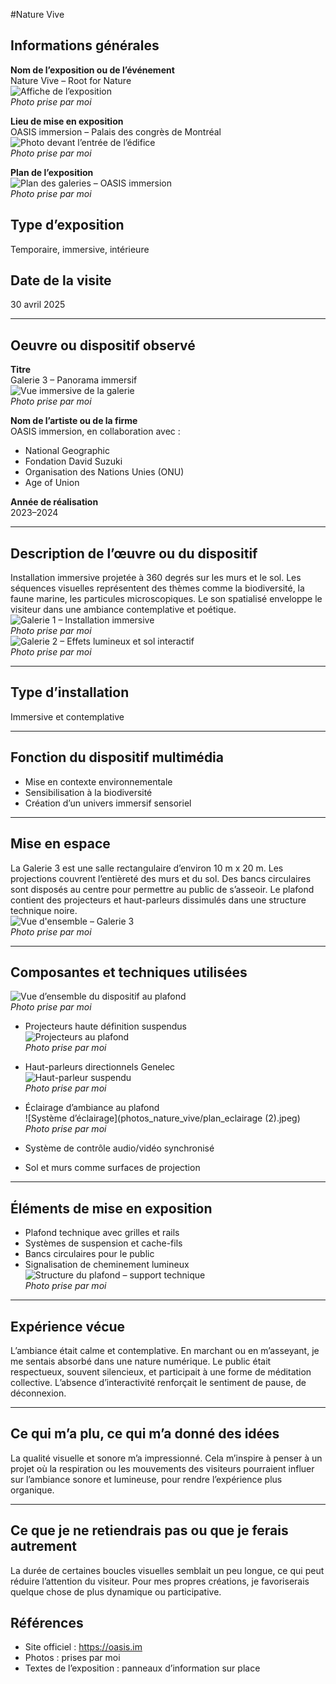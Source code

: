 #Nature Vive

## Informations générales

**Nom de l’exposition ou de l’événement**  
Nature Vive – Root for Nature  
![Affiche de l’exposition](photos_nature_vive/plan_affiche.jpeg)  
*Photo prise par moi*

**Lieu de mise en exposition**  
OASIS immersion – Palais des congrès de Montréal  
![Photo devant l’entrée de l’édifice](photos_nature_vive/plan_entrée.jpg)  
*Photo prise par moi*

**Plan de l’exposition**  
![Plan des galeries – OASIS immersion](photos_nature_vive/carte_des_piece.jpeg)  
*Photo prise par moi*

## Type d’exposition  
Temporaire, immersive, intérieure

## Date de la visite  
30 avril 2025

---

## Oeuvre ou dispositif observé

**Titre**  
Galerie 3 – Panorama immersif  
![Vue immersive de la galerie](photos_nature_vive/plan_ensemble_oeuvre.jpg)  
*Photo prise par moi*

**Nom de l’artiste ou de la firme**  
OASIS immersion, en collaboration avec :
- National Geographic
- Fondation David Suzuki
- Organisation des Nations Unies (ONU)
- Age of Union

**Année de réalisation**  
2023–2024

---

## Description de l’œuvre ou du dispositif

Installation immersive projetée à 360 degrés sur les murs et le sol. Les séquences visuelles représentent des thèmes comme la biodiversité, la faune marine, les particules microscopiques. Le son spatialisé enveloppe le visiteur dans une ambiance contemplative et poétique.  
![Galerie 1 – Installation immersive](photos_nature_vive/galerie_1.jpeg)  
*Photo prise par moi*  
![Galerie 2 – Effets lumineux et sol interactif](photos_nature_vive/galerie_2.jpeg)  
*Photo prise par moi*

---

## Type d’installation  
Immersive et contemplative

---

## Fonction du dispositif multimédia

- Mise en contexte environnementale  
- Sensibilisation à la biodiversité  
- Création d’un univers immersif sensoriel

---

## Mise en espace

La Galerie 3 est une salle rectangulaire d’environ 10 m x 20 m. Les projections couvrent l’entièreté des murs et du sol. Des bancs circulaires sont disposés au centre pour permettre au public de s’asseoir. Le plafond contient des projecteurs et haut-parleurs dissimulés dans une structure technique noire.  
![Vue d'ensemble – Galerie 3](photos_nature_vive/panorama_galerie_3.JPG)  
*Photo prise par moi*

---

## Composantes et techniques utilisées

![Vue d’ensemble du dispositif au plafond](photos_nature_vive/vue_ensemble_dispositif.jpg)  
*Photo prise par moi*

- Projecteurs haute définition suspendus  
![Projecteurs au plafond](photos_nature_vive/plan_projecteur.jpeg)  
*Photo prise par moi*

- Haut-parleurs directionnels Genelec  
![Haut-parleur suspendu](photos_nature_vive/plan_haut_parleur.jpeg)  
*Photo prise par moi*

- Éclairage d’ambiance au plafond  
![Système d’éclairage](photos_nature_vive/plan_eclairage (2).jpeg)  
*Photo prise par moi*

- Système de contrôle audio/vidéo synchronisé  
- Sol et murs comme surfaces de projection

---

## Éléments de mise en exposition

- Plafond technique avec grilles et rails  
- Systèmes de suspension et cache-fils  
- Bancs circulaires pour le public  
- Signalisation de cheminement lumineux  
![Structure du plafond – support technique](photos_nature_vive/plan_mur.jpg)  
*Photo prise par moi*

---

## Expérience vécue

L’ambiance était calme et contemplative. En marchant ou en m’asseyant, je me sentais absorbé dans une nature numérique. Le public était respectueux, souvent silencieux, et participait à une forme de méditation collective. L’absence d’interactivité renforçait le sentiment de pause, de déconnexion.

---

## Ce qui m’a plu, ce qui m’a donné des idées

La qualité visuelle et sonore m’a impressionné. Cela m’inspire à penser à un projet où la respiration ou les mouvements des visiteurs pourraient influer sur l’ambiance sonore et lumineuse, pour rendre l’expérience plus organique.

---

## Ce que je ne retiendrais pas ou que je ferais autrement

La durée de certaines boucles visuelles semblait un peu longue, ce qui peut réduire l’attention du visiteur. Pour mes propres créations, je favoriserais quelque chose de plus dynamique ou participative.
## Références

- Site officiel : https://oasis.im  
- Photos : prises par moi  
- Textes de l’exposition : panneaux d’information sur place

